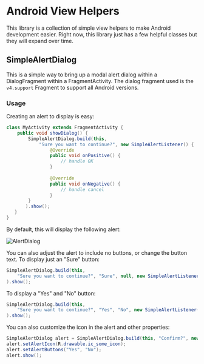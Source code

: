 # Android View Helpers

This library is a collection of simple view helpers to make Android development easier. Right now, this library just has a few helpful classes but they will expand over time.

## SimpleAlertDialog

This is a simple way to bring up a modal alert dialog within a DialogFragment within a FragmentActivity. The dialog fragment used is the `v4.support` Fragment to support all Android versions.

### Usage

Creating an alert to display is easy:

```java
class MyActivity extends FragmentActivity {
	public void showDialog() {
		SimpleAlertDialog.build(this, 
			"Sure you want to continue?", new SimpleAlertListener() {
				@Override
				public void onPositive() {
					// handle OK
				}
				
				@Override
				public void onNegative() {
					// handle cancel
				}
		}
	   ).show();
   }
}
```

By default, this will display the following alert:

![AlertDialog](http://i.imgur.com/3xjhVlZ.png)

You can also adjust the alert to include no buttons, or change the button text. 
To display just an "Sure" button:

```java
SimpleAlertDialog.build(this, 
	"Sure you want to continue?", "Sure", null, new SimpleAlertListener()
).show();
```

To display a "Yes" and "No" button:

```java
SimpleAlertDialog.build(this, 
	"Sure you want to continue?", "Yes", "No", new SimpleAlertListener()
).show();
```

You can also customize the icon in the alert and other properties:

```java
SimpleAlertDialog alert = SimpleAlertDialog.build(this, "Confirm?", new SimpleAlertListener());
alert.setAlertIcon(R.drawable.ic_some_icon);
alert.setAlertButtons("Yes", "No");
alert.show();
```